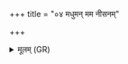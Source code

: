 +++
title = "०४ मधुमन् मम नीसनम्"

+++
<details><summary>मूलम् (GR)</summary>

मधुमन् मम नीसनं  
जघनं मधुमन् मम ।  
माम् इत् किल त्वं वावनः  
शाखां मधुमतीम् इव ॥
</details>